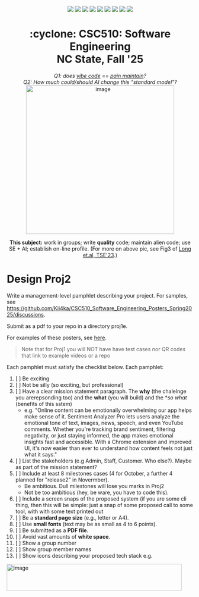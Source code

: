 <p align="center">
  <a href="https://github.com/txt/se25fall/blob/main/README.md#top"><img src="https://img.shields.io/badge/Home-%23ff5733?style=flat-square&logo=home&logoColor=white" /></a>
  <a href="/docs/syllabus.md#top"><img src="https://img.shields.io/badge/Syllabus-%230055ff?style=flat-square&logo=openai&logoColor=white" /></a>
  <a href="https://docs.google.com/spreadsheets/d/1E7H6IiFEV0WIooE1biPB7VVrdaEtBh6yXC-2nrwPKCY/edit?gid=0#gid=0"><img src="https://img.shields.io/badge/Teams1-%23ffd700?style=flat-square&logo=users&logoColor=white" /></a>
  <a href="https://docs.google.com/spreadsheets/d/1i0fNqKea0LzqmB-h8gtOrnF0MM-qt560goU4QkRw8BA/edit?usp=sharing"><img src="https://img.shields.io/badge/Teams2-%23ffcc00?style=flat-square&logo=users&logoColor=white" /></a>
  <a href="https://moodle-courses2527.wolfware.ncsu.edu/course/view.php?id=4690&bp=s"><img src="https://img.shields.io/badge/One-%23dc143c?style=flat-square&logo=moodle&logoColor=white" /></a>
  <a href="https://moodle-courses2527.wolfware.ncsu.edu/course/view.php?id=4691&bp=s"><img src="https://img.shields.io/badge/Two-%23b22222?style=flat-square&logo=moodle&logoColor=white" /></a>
  <a href="https://discord.gg/YnAw7uZxAD"><img src="https://img.shields.io/badge/Chat-%23008080?style=flat-square&logo=discord&logoColor=white" /></a>
  <a href="https://ncsu.hosted.panopto.com/Panopto/Pages/Sessions/List.aspx?folderID=7b1bbb56-937c-42a1-96b4-b33e0134710f"><img src="https://img.shields.io/badge/Vids-%23ffa500?style=flat-square&logo=youtube&logoColor=white" /></a>
  <a href="/LICENSE.md"><img src="https://img.shields.io/badge/©%20timm%202025-%234b4b4b?style=flat-square&logoColor=white" /></a></p>
<h1 align="center">:cyclone: CSC510: Software Engineering<br>NC State, Fall '25</h1>
<p align="center"><em>Q1: does <a href="https://x.com/karpathy/status/1886192184808149383?lang=en">vibe code</a> == <a href="https://docs.google.com/presentation/d/1O6fZa0MbuNPVfbQV0eENzuYL-2YdIr-LRawhC92gSJE/present?slide=2">pain maintain</a>?</em><br>
<em> Q2: How much could/should AI change this "standard model"?</em><br>
<img width="400" alt="image" src="https://github.com/user-attachments/assets/acde700e-1d4d-4002-94a2-1d8aa08914e2"></p>
<p align="center"><b>This subject:</b> work in groups; write <b>quality</b> code;
maintain alien code; use SE + AI; establish on-line profile.
(For more on above pic, see Fig3 of <a href="https://doi.org/10.1109/TSE.2023.3339383">Long et.al, TSE'23</a>.)</p>


# Design Proj2

Write a management-level pamphlet describing your project. For samples, see https://github.com/Kii4ka/CSC510_Software_Engineering_Posters_Spring2025/discussions.

Submit as a pdf to your repo in a directory proj1e.

For examples of these posters, see [here](https://github.com/Kii4ka/CSC510_Software_Engineering_Posters_Spring2025/discussions). 

> Note that for Proj1 you will NOT have  have test cases nor  QR codes that link to  example videos or a repo
  
Each pamphlet must satisfy the checklist below. Each pamphlet:

1. [ ] Be exciting
2. [ ] Not be silly (so exciting, but professional)
3. [ ] Have a clear mission statement paragraph. The **why** (the chalelnge you arerepsonding too) and the **what** (you will build) and the **so what* (benefits of this sstem)
    - e.g. "Online content can be emotionally overwhelming our app helps make sense of it. Sentiment Analyzer Pro lets users analyze the emotional tone of text, images, news, speech, and even YouTube comments. Whether you're tracking brand sentiment, filtering negativity, or just staying informed, the app makes emotional insights fast and accessible. With a Chrome extension and improved Ul, it's now easier than ever to understand how content feels not just what it says."
4. [ ] List the  stakeholders (e.g Admin, Staff,   Customer.    Who else?). Maybe as part of the mission statement?
5.  [ ] Include at  least 8 milestones  cases (4 for October, a further 4 planned for "release2" in Novermber).
    - Be ambitious. Dull milestones will lose you marks in Proj2
    - Not be too ambitious (hey, be ware, you have to code this).
6. [ ] Include a screen snaps of the proposed system (if you are some cli thing, then this will be simple: just a snap of some proposed call to some tool, with  with some text printed out 
7. [ ] Be a **standard page size** (e.g., letter or A4).
8. [ ] Use **small fonts** (text may be as small as 4 to 6 points).
9. [ ] Be submitted as a **PDF file**.
10. [ ] Avoid vast amounts of **white space**.
11. [ ] Show a group number
12. [ ] Show group member names
13. [ ] Show icons describing your proposed tech stack e.g.

<img width="472" height="72" alt="image" src="https://github.com/user-attachments/assets/7a6e49b2-645d-4209-833b-31e7856902e9" />


 
